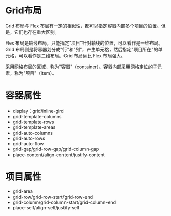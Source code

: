 # Grid布局

Grid 布局与 Flex 布局有一定的相似性，都可以指定容器内部多个项目的位置。但是，它们也存在重大区别。

Flex 布局是轴线布局，只能指定"项目"针对轴线的位置，可以看作是一维布局。Grid 布局则是将容器划分成"行"和"列"，产生单元格，然后指定"项目所在"的单元格，可以看作是二维布局。Grid 布局远比 Flex 布局强大。

采用网格布局的区域，称为"容器"（container）。容器内部采用网格定位的子元素，称为"项目"（item）。


# 容器属性

- display：grid/inline-gird
- grid-template-columns
- grid-template-rows
- grid-template-areas
- grid-auto-columns
- grid-auto-rows
- grid-auto-flow
- grid-gap/grid-row-gap/grid-column-gap
- place-content/align-content/justify-content

# 项目属性
- grid-area
- grid-row/grid-row-start/grid-row-end
- grid-column/grid-column-start/grid-column-end
- place-self/align-self/justify-self